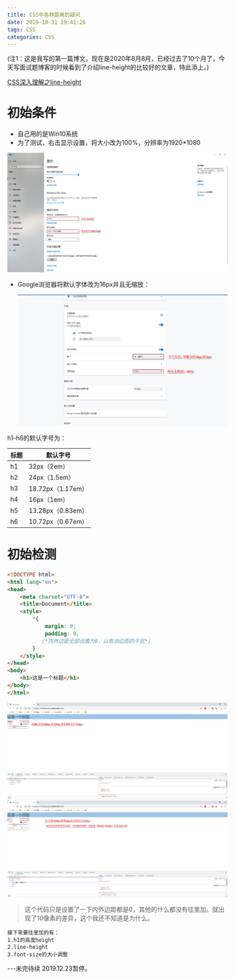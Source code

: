 ```yaml
---
title: CSS中各种距离的疑问
date: 2019-10-31 19:41:26
tags: CSS
categories: CSS
---
```


(注1：这是我写的第一篇博文，现在是2020年8月8月，已经过去了10个月了，今天写面试题博客的时候看到了介绍line-height的比较好的文章，特此添上。)

[CSS深入理解之line-height](https://www.cnblogs.com/yerenyuan/p/5350948.html)

# 初始条件

* 自己用的是Win10系统
* 为了测试，右击显示设置，将大小改为100%，分辨率为1920*1080

![01](CSS中各种距离的疑问/01.png)

* Google浏览器将默认字体改为16px并且无缩放：

  ![02](CSS中各种距离的疑问/02.png)

h1-h6的默认字号为：

| 标题 | 默认字号          |
| ---- | ----------------- |
| h1   | 32px（2em）       |
| h2   | 24px（1.5em）     |
| h3   | 18.72px（1.17em） |
| h4   | 16px（1em）       |
| h5   | 13.28px（0.83em） |
| h6   | 10.72px（0.67em） |

# 初始检测

``` html
<!DOCTYPE html>
<html lang="en">
<head>
	<meta charset="UTF-8">
	<title>Document</title>
	<style>
		*{
			margin: 0;
			padding: 0;
           /*内外边距全部设置为0，以取消边距的干扰*/
		}
	</style>
</head>
<body>
	<h1>这是一个标题</h1>
</body>
</html>
```

![03](CSS中各种距离的疑问/03.png)
![04](CSS中各种距离的疑问/04.png)



> 这个代码只是设置了一下内外边距都是0，其他的什么都没有往里加。就出现了10像素的差异，这个我还不知道是为什么。

``` 
接下来要往里加的有：
1.h1的高度height
2.line-height
3.font-size的大小调整
```

---未完待续 2019.12.23暂停。